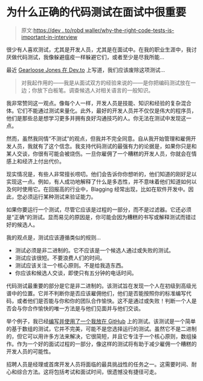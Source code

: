 # 为什么正确的代码测试在面试中很重要

> 原文:[https://dev . to/robd waller/why-the-right-code-tests-is-important-in-interview](https://dev.to/robdwaller/why-the-right-code-tests-are-important-in-interviews)

很少有人喜欢测试，尤其是开发人员，尤其是在面试中。在我的职业生涯中，我讨厌做代码测试，我像躲避瘟疫一样躲避它们，或者至少是尽我所能...

最近 [Gearloose Jones 在 Dev.to](https://dev.to/gearloosejones/the-engineering-interview-is-broken) 上写道，我们应该废除这项测试...

> 对我起作用的——我是从面试双方的经验来说的——是你把编码测试放在一边；你放下白板笔。调查候选人对相关语言的一般知识。

我非常赞同这一观点。像每个人一样，开发人员是技能、知识和经验的复杂混合体。它们不能通过测试来量化。此外，最好的开发人员并不仅仅是伟大的程序员，他们是那些总是想学习更多并拥有良好沟通技巧的人。你无法在测试中发现这一点。

然而，虽然我同情“不测试”的观点，但我并不完全同意。自从我开始管理和雇佣开发人员，我就有了这个信念。我支持代码测试的最强有力的论据是，如果你只是和某人交谈，你很有可能会被烧伤。一旦你雇佣了一个糟糕的开发人员，你就会在情感上和经济上付出代价。

现实情况是，有些人非常擅长唠叨。他们会告诉你你想听的，他们知道的刚好足以实现这一点。例如，有人成功地解释了什么是多态性，并不意味着他们知道如何以及何时使用它。在回报高的行业中，Blagging 经常出现，比如在软件开发中。因此，您必须运行某种测试来验证能力。

如果你要运行一个测试，尽管它应该是过程的一部分，而不是过滤器。它还必须是“正确”的测试。显而易见的原因是，你可能会因为糟糕的书写或解释测试而错过好的候选人。

我的观点是，测试应该遵循类似的规则...

*   测试必须是非二进制的。它不应该是一个候选人通过或失败的测试。
*   测试应该很短。不要浪费人们的时间。
*   测试应该关注一个核心原则。不是给我造东西。
*   你应该和候选人交谈，即使只有五分钟的电话时间。

代码测试最重要的部分是它是非二进制的。该测试旨在发现一个人在初级到高级光谱中的位置。它并不判断你是否应该雇佣他们，他们是否能按照你的标准编写代码，或者他们是否能与你和你的团队合作愉快。这不是通过或失败！判断一个人是否会与你合作愉快的唯一方法是与他们见面并与他们交谈。

举个例子，我已经[编写并使用了一个我放在 GitHub](https://github.com/RobDWaller/ReallySimpleArrayTest) 上的测试。该测试是一个简单的基于数组的测试，它并不完美，可能不是您选择运行的测试。虽然它不是二进制的，但它可以用许多方法来解决，它很简短，并且它专注于一个核心原则，数组操作。作为一个好的面试过程的一部分，像这样的测试将有助于减少雇佣一个糟糕的开发人员的可能性。

招聘人员是经理或首席开发人员将面临的最具挑战性的任务之一。这需要时间、耐心和综合方法。这将包括考试和面试时间，很遗憾没有捷径可走。